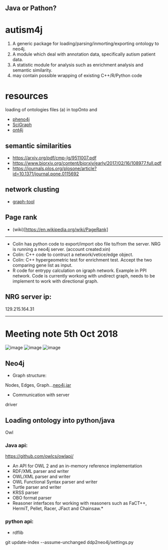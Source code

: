 ## Java or Pathon?


# autism4j

1. A generic package for loading/parsing/inmorting/exporting ontology to neo4j.
2. A module which deal with annotation data, specifically autism patient data.
3. A statistic module for analysis such as enrichment analysis and semantic similarity. 
4. may contain possible wrapping of existing C++/R/Python code

# resources
loading of ontologies files (a) in topOnto and
* [pheno4j](https://github.com/phenopolis/pheno4j/tree/master/python)
* [SciGraph](https://github.com/SciGraph)
* [ont4j](https://github.com/ylins/ont4j)

## semantic similarities
* https://arxiv.org/pdf/cmp-lg/9511007.pdf
* https://www.biorxiv.org/content/biorxiv/early/2017/02/16/108977.full.pdf
* https://journals.plos.org/plosone/article?id=10.1371/journal.pone.0115692

## network clusting 
* [graph-tool](https://graph-tool.skewed.de/)

## Page rank
* (wiki)[https://en.wikipedia.org/wiki/PageRank]


---

* Colin has python code to export/import obo file to/from the server. NRG is running a neo4j server. (account created:xin)
* Colin: C++ code to contruct a network/vetice/edge object. 
* Colin: C++ hypergeometric test for enrichment test. Accept the two comparing gene list as input.
* R code for entrypy calculation on igraph network. Example in PPI network. Code is currently workong with undirect graph, needs to be implement to work with directional graph.



## NRG server ip:
129.215.164.31








---

# Meeting note 5th Oct 2018

![image](https://user-images.githubusercontent.com/3407502/46533664-59fd6700-c89d-11e8-95bd-98b086a14211.png)
![image](https://user-images.githubusercontent.com/3407502/46533666-5bc72a80-c89d-11e8-99ff-b56e7ebb07bc.png)
![image](https://user-images.githubusercontent.com/3407502/46533748-a5b01080-c89d-11e8-8bf1-6a0464e3ea36.png)


## Neo4j 
* Graph structure:

Nodes, Edges, Graph...[neo4j.jar](https://neo4j.com/docs/java-reference/current/javadocs/overview-summary.html)

* Communication with server 

driver


## Loading ontology into python/java
Owl 
### Java api:
https://github.com/owlcs/owlapi/
* An API for OWL 2 and an in-memory reference implementation
* RDF/XML parser and writer
* OWL/XML parser and writer
* OWL Functional Syntax parser and writer
* Turtle parser and writer
* KRSS parser
* OBO format parser
* Reasoner interfaces for working with reasoners such as FaCT++, HermiT, Pellet, Racer, JFact and Chainsaw.* 


### python api: 
* rdflib





git update-index --assume-unchanged ddp2neo4j/settings.py









